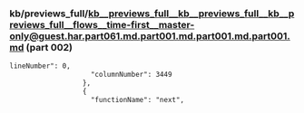 ### kb/previews_full/kb__previews_full__kb__previews_full__kb__previews_full__flows__time-first__master-only@guest.har.part061.md.part001.md.part001.md.part001.md (part 002)

```md
lineNumber": 0,
                    "columnNumber": 3449
                  },
                  {
                    "functionName": "next",
         
```

```
